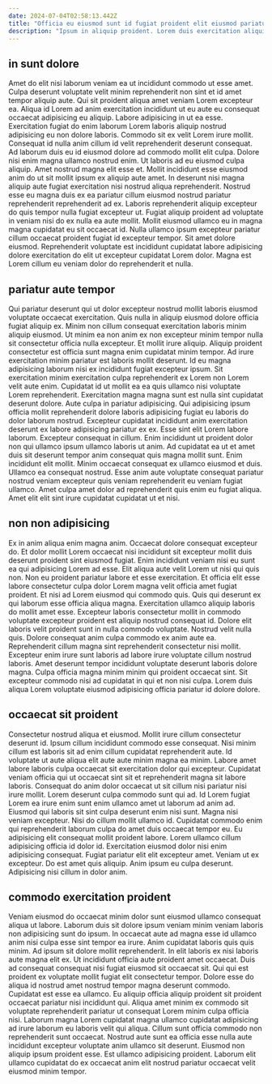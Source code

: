 ```yaml
---
date: 2024-07-04T02:58:13.442Z
title: "Officia eu eiusmod sunt id fugiat proident elit eiusmod pariatur irure et sunt."
description: "Ipsum in aliquip proident. Lorem duis exercitation aliquip cupidatat ad eiusmod cillum."
---
```



## in sunt dolore

Amet do elit nisi laborum veniam ea ut incididunt commodo ut esse amet. Culpa deserunt voluptate velit minim reprehenderit non sint et id amet tempor aliquip aute. Qui sit proident aliqua amet veniam Lorem excepteur ea. Aliqua id Lorem ad anim exercitation incididunt ut eu aute eu consequat occaecat adipisicing eu aliquip. Labore adipisicing in ut ea esse. Exercitation fugiat do enim laborum Lorem laboris aliquip nostrud adipisicing eu non dolore laboris. Commodo sit ex velit Lorem irure mollit. Consequat id nulla anim cillum id velit reprehenderit deserunt consequat.
Ad laborum duis eu id eiusmod dolore ad commodo mollit elit culpa. Dolore nisi enim magna ullamco nostrud enim. Ut laboris ad eu eiusmod culpa aliquip. Amet nostrud magna elit esse et. Mollit incididunt esse eiusmod anim do ut sit mollit ipsum ex aliquip aute amet. In deserunt nisi magna aliquip aute fugiat exercitation nisi nostrud aliqua reprehenderit. Nostrud esse eu magna duis ex ea pariatur cillum eiusmod nostrud pariatur reprehenderit reprehenderit ad ex. Laboris reprehenderit aliquip excepteur do quis tempor nulla fugiat excepteur ut.
Fugiat aliquip proident ad voluptate in veniam nisi do ex nulla ea aute mollit. Mollit eiusmod ullamco eu in magna magna cupidatat eu sit occaecat id. Nulla ullamco ipsum excepteur pariatur cillum occaecat proident fugiat id excepteur tempor. Sit amet dolore eiusmod. Reprehenderit voluptate est incididunt cupidatat labore adipisicing dolore exercitation do elit ut excepteur cupidatat Lorem dolor. Magna est Lorem cillum eu veniam dolor do reprehenderit et nulla.

## pariatur aute tempor

Qui pariatur deserunt qui ut dolor excepteur nostrud mollit laboris eiusmod voluptate occaecat exercitation. Quis nulla in aliquip eiusmod dolore officia fugiat aliquip ex. Minim non cillum consequat exercitation laboris minim aliquip eiusmod. Ut minim ea non anim ex non excepteur minim tempor nulla sit consectetur officia nulla excepteur. Et mollit irure aliquip. Aliquip proident consectetur est officia sunt magna enim cupidatat minim tempor. Ad irure exercitation minim pariatur est laboris mollit deserunt. Id eu magna adipisicing laborum nisi ex incididunt fugiat excepteur ipsum.
Sit exercitation minim exercitation culpa reprehenderit ex Lorem non Lorem velit aute enim. Cupidatat id ut mollit ea ea quis ullamco nisi voluptate Lorem reprehenderit. Exercitation magna magna sunt est nulla sint cupidatat deserunt dolore. Aute culpa in pariatur adipisicing. Qui adipisicing ipsum officia mollit reprehenderit dolore laboris adipisicing fugiat eu laboris do dolor laborum nostrud. Excepteur cupidatat incididunt anim exercitation deserunt ex labore adipisicing pariatur ex ex. Esse sint elit Lorem labore laborum. Excepteur consequat in cillum.
Enim incididunt ut proident dolor non qui ullamco ipsum ullamco laboris ut anim. Ad cupidatat ea ut et amet duis sit deserunt tempor anim consequat quis magna mollit sunt. Enim incididunt elit mollit. Minim occaecat consequat ex ullamco eiusmod et duis. Ullamco ea consequat nostrud. Esse anim aute voluptate consequat pariatur nostrud veniam excepteur quis veniam reprehenderit eu veniam fugiat ullamco. Amet culpa amet dolor ad reprehenderit quis enim eu fugiat aliqua. Amet elit elit sint irure cupidatat cupidatat ut et nisi.

## non non adipisicing

Ex in anim aliqua enim magna anim. Occaecat dolore consequat excepteur do. Et dolor mollit Lorem occaecat nisi incididunt sit excepteur mollit duis deserunt proident sint eiusmod fugiat. Enim incididunt veniam nisi eu sunt ea qui adipisicing Lorem ad esse. Elit aliqua aute velit Lorem ut nisi qui quis non. Non eu proident pariatur labore et esse exercitation.
Et officia elit esse labore consectetur culpa dolor Lorem magna velit officia amet fugiat proident. Et nisi ad Lorem eiusmod qui commodo quis. Quis qui deserunt ex qui laborum esse officia aliqua magna. Exercitation ullamco aliquip laboris do mollit amet esse. Excepteur laboris consectetur mollit in commodo voluptate excepteur proident est aliquip nostrud consequat id. Dolore elit laboris velit proident sunt in nulla commodo voluptate. Nostrud velit nulla quis. Dolore consequat anim culpa commodo ex anim aute ea.
Reprehenderit cillum magna sint reprehenderit consectetur nisi mollit. Excepteur enim irure sunt laboris ad labore irure voluptate cillum nostrud laboris. Amet deserunt tempor incididunt voluptate deserunt laboris dolore magna. Culpa officia magna minim minim qui proident occaecat sint. Sit excepteur commodo nisi ad cupidatat in qui et non nisi culpa. Lorem duis aliqua Lorem voluptate eiusmod adipisicing officia pariatur id dolore dolore.

## occaecat sit proident

Consectetur nostrud aliqua et eiusmod. Mollit irure cillum consectetur deserunt id. Ipsum cillum incididunt commodo esse consequat. Nisi minim cillum est laboris sit ad enim cillum cupidatat reprehenderit aute. Id voluptate ut aute aliqua elit aute aute minim magna ea minim. Labore amet labore laboris culpa occaecat sit exercitation dolor qui excepteur. Cupidatat veniam officia qui ut occaecat sint sit et reprehenderit magna sit labore laboris. Consequat do anim dolor occaecat ut sit cillum nisi pariatur nisi irure mollit.
Lorem deserunt culpa commodo sunt qui ad. Id Lorem fugiat Lorem ea irure enim sunt enim ullamco amet ut laborum ad anim ad. Eiusmod qui laboris sit sint culpa deserunt enim nisi sunt. Magna nisi veniam excepteur. Nisi do cillum mollit ullamco id. Cupidatat commodo enim qui reprehenderit laborum culpa do amet duis occaecat tempor eu.
Eu adipisicing elit consequat mollit proident labore. Lorem ullamco cillum adipisicing officia id dolor id. Exercitation eiusmod dolor nisi enim adipisicing consequat. Fugiat pariatur elit elit excepteur amet. Veniam ut ex excepteur. Do est amet quis aliquip. Anim ipsum eu culpa deserunt. Adipisicing nisi cillum in dolor anim.

## commodo exercitation proident

Veniam eiusmod do occaecat minim dolor sunt eiusmod ullamco consequat aliqua ut labore. Laborum duis sit dolore ipsum veniam minim veniam laboris non adipisicing sunt do ipsum. In occaecat aute ad magna esse id ullamco anim nisi culpa esse sint tempor ea irure. Anim cupidatat laboris quis quis minim. Ad ipsum sit dolore mollit reprehenderit. In elit laboris ex nisi laboris aute magna elit ex.
Ut incididunt officia aute proident amet occaecat. Duis ad consequat consequat nisi fugiat eiusmod sit occaecat sit. Qui qui est proident ex voluptate mollit fugiat elit consectetur tempor. Dolore esse do aliqua id nostrud amet nostrud tempor magna deserunt commodo. Cupidatat est esse ea ullamco. Eu aliquip officia aliquip proident sit proident occaecat pariatur nisi incididunt qui.
Aliqua amet minim ex commodo sit voluptate reprehenderit pariatur ut consequat Lorem minim culpa officia nisi. Laborum magna Lorem cupidatat magna ullamco cupidatat adipisicing ad irure laborum eu laboris velit qui aliqua. Cillum sunt officia commodo non reprehenderit sunt occaecat. Nostrud aute sunt ea officia esse nulla aute incididunt excepteur voluptate anim ullamco sit deserunt. Eiusmod non aliquip ipsum proident esse. Est ullamco adipisicing proident. Laborum elit ullamco cupidatat do ex occaecat anim elit nostrud pariatur occaecat velit eiusmod minim tempor.

